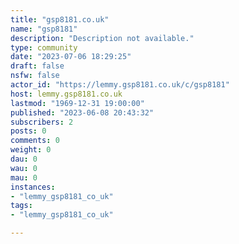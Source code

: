 ```yaml
---
title: "gsp8181.co.uk" 
name: "gsp8181"
description: "Description not available."
type: community
date: "2023-07-06 18:29:25"
draft: false
nsfw: false
actor_id: "https://lemmy.gsp8181.co.uk/c/gsp8181"
host: lemmy.gsp8181.co.uk
lastmod: "1969-12-31 19:00:00"
published: "2023-06-08 20:43:32"
subscribers: 2
posts: 0
comments: 0
weight: 0
dau: 0
wau: 0
mau: 0
instances:
- "lemmy_gsp8181_co_uk"
tags: 
- "lemmy_gsp8181_co_uk"

---
```

